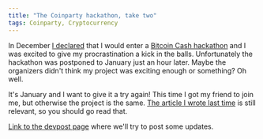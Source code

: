 ```yaml
---
title: "The Coinparty hackathon, take two"
tags: Coinparty, Cryptocurrency
---
```


In December [I declared][dec-decl] that I would enter a [Bitcoin Cash hackathon][coinparty] and I was excited to give my procrastination a kick in the balls. Unfortunately the hackathon was postponed to January just an hour later. Maybe the organizers didn't think my project was exciting enough or something? Oh well.

It's January and I want to give it a try again! This time I got my friend to join me, but otherwise the project is the same. [The article I wrote last time][dec-decl] is still relevant, so you should go read that.

[Link to the devpost page][devpost] where we'll try to post some updates.

[coinparty]: https://coinparty.org/ "Coinparty, a Bitcoin Cash hackathon"
[dec-decl]: /blog/2020/11/30/an_elixir_based_payment_processor_for_the_coinparty_2020_hackathon/ "An Elixir based payment processor for the Coinparty hackathon"
[devpost]: https://devpost.com/software/bitpal "BitPal on DevPost"
